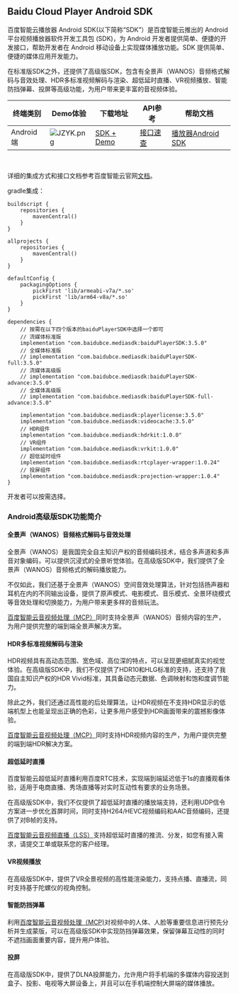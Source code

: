 ## Baidu Cloud Player Android SDK

百度智能云播放器 Android SDK(以下简称“SDK”）是百度智能云推出的 Android 平台视频播放器软件开发工具包 (SDK)，为 Android 开发者提供简单、便捷的开发接口，帮助开发者在 Android 移动设备上实现媒体播放功能。SDK 提供简单、便捷的媒体应用开发能力。

在标准版SDK之外，还提供了高级版SDK，包含有全景声（WANOS）音频格式解码与音效处理、HDR多标准视频解码与渲染、超低延时直播、VR视频播放、智能防挡弹幕、投屏等高级功能，为用户带来更丰富的音视频体验。


| 终端类别 | Demo体验 | 下载地址 | API参考 | 帮助文档 |
| --- | --- | --- | --- | --- |
| Android端 | ![JZYK.png](https://bce.bdstatic.com/doc/bce-doc/MCT/JZYK_733369a.png) |[SDK + Demo](https://cloud.baidu.com/doc/Developer/index.html)  |  [接口速查](https://cloud.baidu.com/doc/MCT/s/hjwvz59nf)  |[播放器Android SDK](https://cloud.baidu.com/doc/MCT/s/Ejwvz57y6) |

<br>

详细的集成方式和接口文档参考百度智能云官网[文档](https://cloud.baidu.com/doc/MCT/s/Ejwvz57y6)。

gradle集成：
```
buildscript {
    repositories {
        mavenCentral()
    }
}

allprojects {
    repositories {
        mavenCentral()
    }
}

defaultConfig {
    packagingOptions {
        pickFirst 'lib/armeabi-v7a/*.so'
        pickFirst 'lib/arm64-v8a/*.so'
    }
}

dependencies {
    // 按需在以下四个版本的baiduPlayerSDK中选择一个即可
    // 流媒体标准版
    implementation "com.baidubce.mediasdk:baiduPlayerSDK:3.5.0"
    // 全媒体标准版
    // implementation "com.baidubce.mediasdk:baiduPlayerSDK-full:3.5.0"
    // 流媒体高级版
    // implementation "com.baidubce.mediasdk:baiduPlayerSDK-advance:3.5.0"
    // 全媒体高级版
    // implementation "com.baidubce.mediasdk:baiduPlayerSDK-full-advance:3.5.0"
    
    implementation "com.baidubce.mediasdk:playerlicense:3.5.0"
    implementation "com.baidubce.mediasdk:videocache:3.5.0"
    // HDR组件
    implementation "com.baidubce.mediasdk:hdrkit:1.0.0"
    // VR组件
    implementation "com.baidubce.mediasdk:vrkit:1.0.0"
    // 超低延时组件
    implementation "com.baidubce.mediasdk:rtcplayer-wrapper:1.0.24"
    // 投屏组件
    implementation "com.baidubce.mediasdk:projection-wrapper:1.0.4"
}
```

开发者可以按需选择。

### Android高级版SDK功能简介

#### 全景声（WANOS）音频格式解码与音效处理

全景声（WANOS）是我国完全自主知识产权的音频编码技术，结合多声道和多声音对象编码，可以提供沉浸式的全景听觉体验。在高级版SDK中，我们提供了全景声（WANOS）音频格式的解码播放能力。

不仅如此，我们还基于全景声（WANOS）空间音效处理算法，针对包括扬声器和耳机在内的不同输出设备，提供了原声模式、电影模式、音乐模式、全景环绕模式等音效处理和切换能力，为用户带来更多样的音频玩法。

[百度智能云音视频处理（MCP）](https://cloud.baidu.com/product/mct.html)同时支持全景声（WANOS）音频内容的生产，为用户提供完整的端到端全景声解决方案。

#### HDR多标准视频解码与渲染
HDR视频具有高动态范围、宽色域、高位深的特点，可以呈现更细腻真实的视觉体验。在高级版SDK中，我们不仅提供了HDR10和HLG标准的支持，还支持了我国自主知识产权的HDR Vivid标准，其具备动态元数据、色调映射和饱和度调节能力。

除此之外，我们还通过高性能的后处理算法，让HDR视频在不支持HDR显示的低端机型上也能呈现出正确的色彩，让更多用户感受到HDR画面带来的震撼影像体验。

[百度智能云音视频处理（MCP）](https://cloud.baidu.com/product/mct.html)同时支持HDR视频内容的生产，为用户提供完整的端到端HDR解决方案。

#### 超低延时直播
百度智能云超低延时直播利用百度RTC技术，实现端到端延迟低于1s的直播观看体验，适用于电商直播、秀场直播等对实时互动性有要求的业务场景。

在高级版SDK中，我们不仅提供了超低延时直播的播放端支持，还利用UDP信令方案进一步优化首屏时间，同时支持H264/HEVC视频编码和AAC音频编码，还提供了对B帧的支持。

[百度智能云音视频直播（LSS）](https://cloud.baidu.com/product/lss.html)支持超低延时直播的推流、分发，如您有接入需求，请提交工单或联系您的客户经理。

#### VR视频播放
在高级版SDK中，提供了VR全景视频的高性能渲染能力，支持点播、直播流，同时支持基于陀螺仪的视角控制。

#### 智能防挡弹幕
利用[百度智能云音视频处理（MCP)](https://cloud.baidu.com/product/mct.html)对视频中的人体、人脸等重要信息进行预先分析并生成蒙版，可以在高级版SDK中实现防挡弹幕效果，保留弹幕互动性的同时不遮挡画面重要内容，提升用户体验。

#### 投屏
在高级版SDK中，提供了DLNA投屏能力，允许用户将手机端的多媒体内容投送到盒子、投影、电视等大屏设备上，并且可以在手机端控制大屏端的媒体播放。
